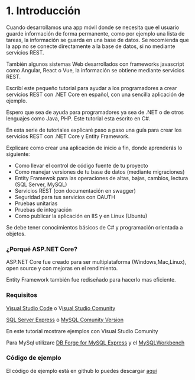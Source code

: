 # 1. Introducción

Cuando desarrollamos una app móvil donde se necesita que el usuario guarde información de forma permanente, como por ejemplo una lista de tareas, la información se guarda en una base de datos. Se recomienda que la app no se conecte directamente a la base de datos, si no mediante servicios REST. 

También algunos sistemas Web desarrollados con frameworks javascript como Angular, React o Vue, la información se obtiene mediante servicios REST.

Escribí este pequeño tutorial para ayudar a los programadores a crear servicios REST con .NET Core en español, con una sencilla aplicación de ejemplo.

Espero que sea de ayuda para programadores ya sea de .NET o de otros lenguajes como Java, PHP. Este tutorial esta escrito en C\#.

En esta serie de tutoriales explicaré paso a paso una guía para crear los servicios REST con .NET Core y Entity Framework. 

Explicare como crear una aplicación de inicio a fin, donde aprenderás lo siguiente:

* Como llevar el control de código fuente de tu proyecto
* Como manejar versiones de tu base de datos \(mediante migraciones\)
* Entity Framewok para las operaciones de altas, bajas, cambios, lectura \(SQL Server, MySQL\)
* Servicios REST \(con documentación en swagger\)
* Seguridad para tus servicios con OAUTH
* Pruebas unitarias
* Pruebas de integración
* Como publicar la aplicación en IIS y en Linux \(Ubuntu\)

Se debe tener conocimientos básicos de C\# y programación orientada a objetos.

### ¿Porqué ASP.NET Core?

ASP.NET Core fue creado para ser multiplataforma \(Windows,Mac,Linux\), open source y con mejoras en el rendimiento. 

Entity Framework también fue rediseñado para hacerlo mas eficiente.

### Requisitos

[Visual Studio Code](https://code.visualstudio.com/download) o V[isual Studio Comunity](https://visualstudio.microsoft.com/es/vs/community/)

[SQL Server Express](https://www.microsoft.com/es-mx/sql-server/sql-server-editions-express) o [MySQL Comunity Version](https://dev.mysql.com/downloads/mysql/)

En este tutorial mostrare ejemplos con Visual Studio Comunity 

Para MySql utilizare [DB Forge for MySQL Express](https://www.devart.com/dbforge/mysql/studio/download.html) y el [MySQLWorkbench](https://dev.mysql.com/downloads/workbench/) 

### Código de ejemplo

El código de ejemplo está en github lo puedes descargar [aquí](https://github.com/apis3445/CaducaRest)

